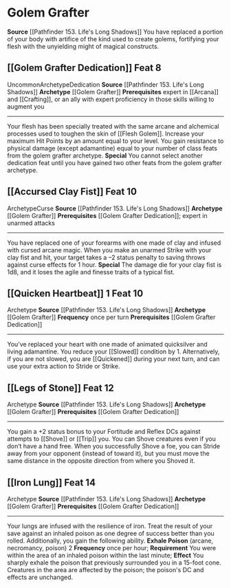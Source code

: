 ﻿---
id: '39'
level: '8'
name: Golem Grafter
prerequisite: expert in [[DATABASE/skill/Arcana|Arcana]] and [[DATABASE/skill/Crafting|Crafting]]
  , or an ally with expert proficiency in those skills willing to augment you
rarity: Uncommon
source: '[[DATABASE/source/Pathfinder 153. Life''s Long Shadows|Pathfinder #153: Life''s
  Long Shadows]]'
trait:
- '[[DATABASE/trait/Uncommon|Uncommon]]'
type: Archetype

---
# Golem Grafter

**Source** [[Pathfinder 153. Life's Long Shadows]]
You have replaced a portion of your body with artifice of the kind used to create golems, fortifying your flesh with the unyielding might of magical constructs.

## [[Golem Grafter Dedication]] <span class="item-type">Feat 8</span>

<span class="trait-uncommon item-trait">Uncommon</span><span class="item-trait">Archetype</span><span class="item-trait">Dedication</span>
**Source** [[Pathfinder 153. Life's Long Shadows]]
**Archetype** [[Golem Grafter]]
**Prerequisites** expert in [[Arcana]] and [[Crafting]], or an ally with expert proficiency in those skills willing to augment you

---
Your flesh has been specially treated with the same arcane and alchemical processes used to toughen the skin of [[Flesh Golem]]. Increase your maximum Hit Points by an amount equal to your level. You gain resistance to physical damage (except adamantine) equal to your number of class feats from the golem grafter archetype.
**Special** You cannot select another dedication feat until you have gained two other feats from the golem grafter archetype.

## [[Accursed Clay Fist]] <span class="item-type">Feat 10</span>

<span class="item-trait">Archetype</span><span class="item-trait">Curse</span>
**Source** [[Pathfinder 153. Life's Long Shadows]]
**Archetype** [[Golem Grafter]]
**Prerequisites** [[Golem Grafter Dedication]]; expert in unarmed attacks

---
You have replaced one of your forearms with one made of clay and infused with cursed arcane magic. When you make an unarmed Strike with your clay fist and hit, your target takes a –2 status penalty to saving throws against curse effects for 1 hour.
**Special** The damage die for your clay fist is 1d8, and it loses the agile and finesse traits of a typical fist.

## [[Quicken Heartbeat]] <span class="action-icon">1</span> <span class="item-type">Feat 10</span>

<span class="item-trait">Archetype</span>
**Source** [[Pathfinder 153. Life's Long Shadows]]
**Archetype** [[Golem Grafter]]
**Frequency** once per turn
**Prerequisites** [[Golem Grafter Dedication]]

---
You’ve replaced your heart with one made of animated quicksilver and living adamantine. You reduce your [[Slowed]] condition by 1. Alternatively, if you are not slowed, you are [[Quickened]] during your next turn, and can use your extra action to Stride or Strike.

## [[Legs of Stone]] <span class="item-type">Feat 12</span>

<span class="item-trait">Archetype</span>
**Source** [[Pathfinder 153. Life's Long Shadows]]
**Archetype** [[Golem Grafter]]
**Prerequisites** [[Golem Grafter Dedication]]

---
You gain a +2 status bonus to your Fortitude and Reflex DCs against attempts to [[Shove]] or [[Trip]] you. You can Shove creatures even if you don’t have a hand free. When you successfully Shove a foe, you can Stride away from your opponent (instead of toward it), but you must move the same distance in the opposite direction from where you Shoved it.

## [[Iron Lung]] <span class="item-type">Feat 14</span>

<span class="item-trait">Archetype</span>
**Source** [[Pathfinder 153. Life's Long Shadows]]
**Archetype** [[Golem Grafter]]
**Prerequisites** [[Golem Grafter Dedication]]

---
Your lungs are infused with the resilience of iron. Treat the result of your save against an inhaled poison as one degree of success better than you rolled. Additionally, you gain the following ability.
**Exhale Poison** (arcane, necromancy, poison) <span class="action-icon">2</span> **Frequency** once per hour; **Requirement** You were within the area of an inhaled poison within the last minute; **Effect** You sharply exhale the poison that previously surrounded you in a 15-foot cone. Creatures in the area are affected by the poison; the poison's DC and effects are unchanged.